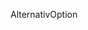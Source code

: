 <span data-ttu-id="56514-101">Alternativ</span><span class="sxs-lookup"><span data-stu-id="56514-101">Option</span></span>
